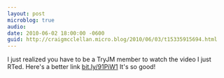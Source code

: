```yaml
---
layout: post
microblog: true
audio: 
date: 2010-06-02 18:00:00 -0600
guid: http://craigmcclellan.micro.blog/2010/06/03/t15335915694.html
---
```

I just realized you have to be a TryJM member to watch the video I just RTed.  Here's a better link [bit.ly/91PiW1](http://bit.ly/91PiW1) It's so good!
